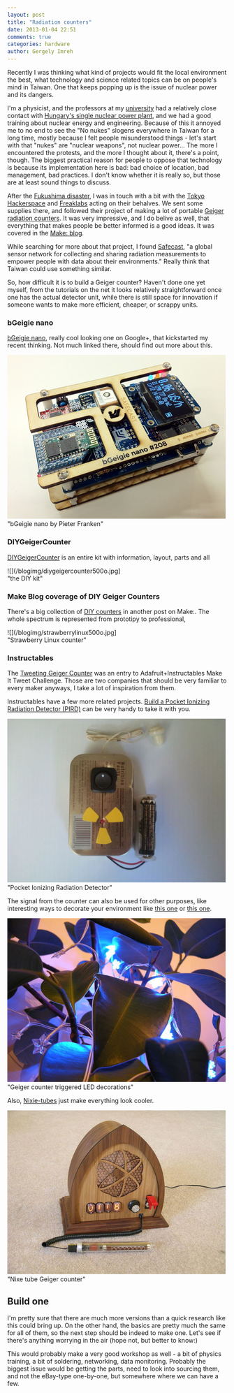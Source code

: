 ```yaml
---
layout: post
title: "Radiation counters"
date: 2013-01-04 22:51
comments: true
categories: hardware
author: Gergely Imreh
---
```

Recently I was thinking what kind of projects would fit the local environment the best, what technology and science related topics can be on people's mind in Taiwan. One that keeps popping up is the issue of nuclear power and its dangers.

I'm a physicist, and the professors at my [university][university] had a relatively close contact with [Hungary's single nuclear power plant][nuclear], and we had a good training about nuclear energy and engineering. Because of this it annoyed me to no end to see the "No nukes" slogens everywhere in Taiwan for a long time, mostly because I felt people misunderstood things - let's start with that "nukes" are "nuclear weapons", not nuclear power... The more I encountered the protests, and the more I thought about it, there's a point, though. The biggest practical reason for people to oppose that technology is because its implementation here is bad: bad choice of location, bad management, bad practices. I don't know whether it is really so, but those are at least sound things to discuss.

After the [Fukushima disaster][fukushima], I was in touch with a bit with the [Tokyo Hackerspace][thacker] and [Freaklabs][freaklabs] acting on their behalves. We sent some supplies there, and followed their project of making a lot of portable [Geiger radiation counters][geiger]. It was very impressive, and I do belive as well, that everything that makes people be better informed is a good ideas. It was covered in the [Make: blog][thgeiger].

While searching for more about that project, I found [Safecast][safecast], "a global sensor network for collecting and sharing radiation measurements to empower people with data about their environments." Really think that Taiwan could use something similar.

So, how difficult it is to build a Geiger counter? Haven't done one yet myself, from the tutorials on the net it looks relatively straightforward once one has the actual detector unit, while there is still space for innovation if someone wants to make more efficient, cheaper, or scrappy units.

### bGeigie nano

[bGeigie nano][bgeigie], really cool looking one on Google+, that kickstarted my recent thinking. Not much linked there, should find out more about this.

![](/blogimg/bGeigi500o.jpg)   
"bGeigie nano by Pieter Franken"



### DIYGeigerCounter

[DIYGeigerCounter][diy] is an entire kit with information, layout, parts and all

![](/blogimg/diygeigercounter500o.jpg]    
"the DIY kit" 

### Make Blog coverage of DIY Geiger Counters

There's a big collection of [DIY counters][makediy] in another post on Make:. The whole spectrum is represented from prototipy to professional, 

![](/blogimg/strawberrylinux500o.jpg]    
"Strawberry Linux counter" 

### Instructables

The [Tweeting Geiger Counter][tweeting] was an entry to Adafruit+Instructables Make It Tweet Challenge. Those are two companies that should be very familiar to every maker anyways, I take a lot of inspiration from them.

Instructables have a few more related projects. [Build a Pocket Ionizing Radiation Detector (PIRD)][pocketion] can be very handy to take it with you.

![](/blogimg/pocketion500o.jpg)     
"Pocket Ionizing Radiation Detector" 

The signal from the counter can also be used for other purposes, like interesting ways to decorate your environment like [this one][decoration1] or [this one][decoration2].

![](/blogimg/geigerdecor500o.jpg)    
"Geiger counter triggered LED decorations"

Also, [Nixie-tubes][nixie] just make everything look cooler.

![](/blogimg/nixiegeiger500o.jpg)    
"Nixe tube Geiger counter"

## Build one

I'm pretty sure that there are much more versions than a quick research like this could bring up. On the other hand, the basics are pretty much the same for all of them, so the next step should be indeed to make one. Let's see if there's anything worrying in the air (hope not, but better to know:)

This would probably make a very good workshop as well - a bit of physics training, a bit of soldering, networking, data monitoring. Probably the biggest issue would be getting the parts, need to look into sourcing them, and not the eBay-type one-by-one, but somewhere where we can have a few.

[university]: http://www.unideb.hu/ "University of Debrecen, Hungary"
[nuclear]: http://paksnuclearpowerplant.com/ "Paks Nuclear Power Plant"
[fukushima]: http://en.wikipedia.org/wiki/Fukushima_Daiichi_nuclear_disaster "Fukushima on Wikipedia"
[thacker]: http://tokyohackerspace.org/
[freaklabs]: http://freaklabs.org/
[geiger]: http://en.wikipedia.org/wiki/Geiger_counter "Geiger counter on Wikipedia"
[thgeiger]: http://blog.makezine.com/2011/08/09/tokyo-hackerspaces-geiger-counter-project-continues-to-evolve/
[safecast]: http://blog.safecast.org/
[bgeigie]: https://plus.google.com/107771797789108794103/posts/ZZaxz8exNQq
[diy]: https://sites.google.com/site/diygeigercounter/
[makediy]: http://blog.makezine.com/2011/04/14/diy-geiger-counters-take-center-stage/
[tweeting]: http://www.adafruit.com/blog/2011/05/19/netduino-tweeting-geiger-counter-adafruit-instructables-make-it-tweet-challenge/
[pocketion]: http://www.instructables.com/id/Build-a-Pocket-Ionizing-Radiation-Detector-PIRD/
[decoration1]: http://www.instructables.com/id/Geiger-counter-triggered-LED-decorations/
[decoration2]: http://www.instructables.com/id/Star-Jar-Geiger-counter-triggered-LED-decoration-/ "Star Jar Geiger counter triggered LED decoration (2012 remix)"
[nixie]: http://www.instructables.com/id/Nixie-Tube-Geiger-Counter/ "Nixie Tube Geiger Counter"